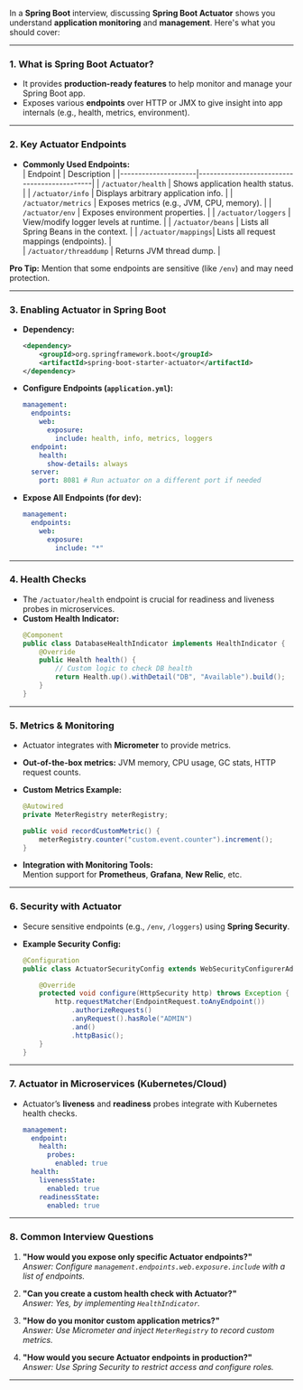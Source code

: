 In a **Spring Boot** interview, discussing **Spring Boot Actuator** shows you understand **application monitoring** and **management**. Here's what you should cover:

---

### **1. What is Spring Boot Actuator?**

- It provides **production-ready features** to help monitor and manage your Spring Boot app.
- Exposes various **endpoints** over HTTP or JMX to give insight into app internals (e.g., health, metrics, environment).

---

### **2. Key Actuator Endpoints**

- **Commonly Used Endpoints:**  
  | Endpoint | Description |
  |---------------------|---------------------------------------------|
  | `/actuator/health` | Shows application health status. |
  | `/actuator/info` | Displays arbitrary application info. |
  | `/actuator/metrics` | Exposes metrics (e.g., JVM, CPU, memory). |
  | `/actuator/env` | Exposes environment properties. |
  | `/actuator/loggers` | View/modify logger levels at runtime. |
  | `/actuator/beans` | Lists all Spring Beans in the context. |
  | `/actuator/mappings`| Lists all request mappings (endpoints). |  
  | `/actuator/threaddump` | Returns JVM thread dump. |

**Pro Tip:** Mention that some endpoints are sensitive (like `/env`) and may need protection.

---

### **3. Enabling Actuator in Spring Boot**

- **Dependency:**

  ```xml
  <dependency>
      <groupId>org.springframework.boot</groupId>
      <artifactId>spring-boot-starter-actuator</artifactId>
  </dependency>
  ```

- **Configure Endpoints (`application.yml`):**

  ```yaml
  management:
    endpoints:
      web:
        exposure:
          include: health, info, metrics, loggers
    endpoint:
      health:
        show-details: always
    server:
      port: 8081 # Run actuator on a different port if needed
  ```

- **Expose All Endpoints (for dev):**
  ```yaml
  management:
    endpoints:
      web:
        exposure:
          include: "*"
  ```

---

### **4. Health Checks**

- The `/actuator/health` endpoint is crucial for readiness and liveness probes in microservices.
- **Custom Health Indicator:**
  ```java
  @Component
  public class DatabaseHealthIndicator implements HealthIndicator {
      @Override
      public Health health() {
          // Custom logic to check DB health
          return Health.up().withDetail("DB", "Available").build();
      }
  }
  ```

---

### **5. Metrics & Monitoring**

- Actuator integrates with **Micrometer** to provide metrics.
- **Out-of-the-box metrics:** JVM memory, CPU usage, GC stats, HTTP request counts.
- **Custom Metrics Example:**

  ```java
  @Autowired
  private MeterRegistry meterRegistry;

  public void recordCustomMetric() {
      meterRegistry.counter("custom.event.counter").increment();
  }
  ```

- **Integration with Monitoring Tools:**  
  Mention support for **Prometheus**, **Grafana**, **New Relic**, etc.

---

### **6. Security with Actuator**

- Secure sensitive endpoints (e.g., `/env`, `/loggers`) using **Spring Security**.
- **Example Security Config:**

  ```java
  @Configuration
  public class ActuatorSecurityConfig extends WebSecurityConfigurerAdapter {

      @Override
      protected void configure(HttpSecurity http) throws Exception {
          http.requestMatcher(EndpointRequest.toAnyEndpoint())
              .authorizeRequests()
              .anyRequest().hasRole("ADMIN")
              .and()
              .httpBasic();
      }
  }
  ```

---

### **7. Actuator in Microservices (Kubernetes/Cloud)**

- Actuator’s **liveness** and **readiness** probes integrate with Kubernetes health checks.
  ```yaml
  management:
    endpoint:
      health:
        probes:
          enabled: true
    health:
      livenessState:
        enabled: true
      readinessState:
        enabled: true
  ```

---

### **8. Common Interview Questions**

1. **"How would you expose only specific Actuator endpoints?"**  
   _Answer: Configure `management.endpoints.web.exposure.include` with a list of endpoints._

2. **"Can you create a custom health check with Actuator?"**  
   _Answer: Yes, by implementing `HealthIndicator`._

3. **"How do you monitor custom application metrics?"**  
   _Answer: Use Micrometer and inject `MeterRegistry` to record custom metrics._

4. **"How would you secure Actuator endpoints in production?"**  
   _Answer: Use Spring Security to restrict access and configure roles._

---
